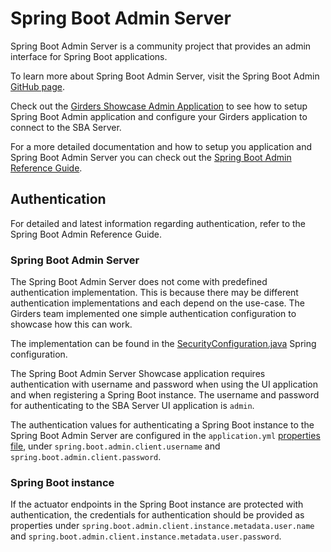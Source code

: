 # Spring Boot Admin Server

Spring Boot Admin Server is a community project that provides an admin interface for Spring Boot applications.

To learn more about Spring Boot Admin Server, visit the Spring Boot Admin [GitHub page](https://github.com/codecentric/spring-boot-admin).

Check out the [Girders Showcase Admin Application](https://extranet.netcetera.biz/bitbucket/projects/NCA266GIRD/repos/girders-boot/browse/girders-demos/girders-demo-adminserver)
to see how to setup Spring Boot Admin application and configure your Girders application to connect to the SBA Server.

For a more detailed documentation and how to setup you application and Spring Boot Admin Server you can check out the 
[Spring Boot Admin Reference Guide](http://codecentric.github.io/spring-boot-admin/current/#getting-started).

## Authentication
For detailed and latest information regarding authentication, refer to the Spring Boot Admin Reference Guide.

### Spring Boot Admin Server

The Spring Boot Admin Server does not come with predefined authentication implementation. This is because there may be
different authentication implementations and each depend on the use-case. The Girders team implemented one simple
authentication configuration to showcase how this can work.

The implementation can be found in the [SecurityConfiguration.java](https://extranet.netcetera.biz/bitbucket/projects/NCA266GIRD/repos/girders-boot/browse/girders-demos/girders-demo-adminserver/src/main/java/com/netcetera/girders/demo/adminserver/SecurityConfiguration.java) 
Spring configuration.

The Spring Boot Admin Server Showcase application requires authentication with username and password when using the UI
application and when registering a Spring Boot instance. The username and password for authenticating to the SBA Server 
UI application is `admin`. 

The authentication values for authenticating a Spring Boot instance to the Spring Boot Admin Server are 
configured in the `application.yml` [properties file](https://extranet.netcetera.biz/bitbucket/projects/NCA266GIRD/repos/girders-boot/browse/girders-demos/girders-demo-showcase/src/main/resources-filtered/application.yml),
under `spring.boot.admin.client.username` and `spring.boot.admin.client.password`.

### Spring Boot instance

If the actuator endpoints in the Spring Boot instance are protected with authentication, the credentials for 
authentication should be provided as properties under `spring.boot.admin.client.instance.metadata.user.name` and 
`spring.boot.admin.client.instance.metadata.user.password`. 
